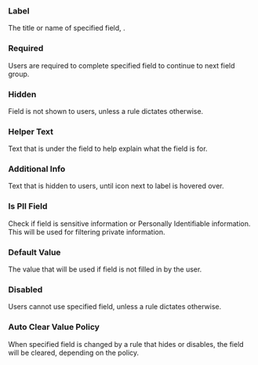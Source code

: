 ### Label
The title or name of specified field, .
### Required
Users are required to complete specified field to continue to next field group.
### Hidden
Field is not shown to users, unless a rule dictates otherwise.
### Helper Text
Text that is under the field to help explain what the field is for.
### Additional Info
Text that is hidden to users, until icon next to label is hovered over.
### Is PII Field 
Check if field is sensitive information or Personally Identifiable information. This will be used for filtering private information.
### Default Value
The value that will be used if field is not filled in by the user.
### Disabled
Users cannot use specified field, unless a rule dictates otherwise.
### Auto Clear Value Policy
When specified field is changed by a rule that hides or disables, the field will be cleared, depending on the policy.